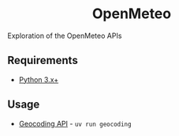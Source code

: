 <div align="center">

# OpenMeteo

</div>

Exploration of the OpenMeteo APIs

## Requirements
* [Python 3.x+](https://www.python.org/)

## Usage
* [Geocoding API](https://open-meteo.com/en/docs/geocoding-api) - `uv run geocoding`
